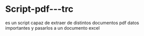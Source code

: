 # Script-pdf---trc
es un script capaz de extraer de distintos documentos pdf datos importantes y pasarlos a un documento excel
